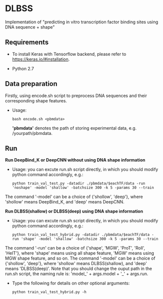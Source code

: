 # DLBSS
Implementation of "predicting in vitro transcription factor binding sites using DNA sequence + shape"

## Requirements

+ To install Keras with Tensorflow backend, please refer to https://keras.io/#installation. 

+ Python 2.7

## Data preparation
Firstly, using encode.sh script to preprocess DNA sequences and their corresponding shape features.
+ Usage:
  ```
  bash encode.sh <pbmdata>
  ```
  **'pbmdata'** denotes the path of storing experimental data, e.g. /yourpath/pbmdata.

## Run 
**Run DeepBind_K or DeepCNN without using DNA shape information**
+ Usage: you can excute run.sh script directly, in which you should modify python command accordingly, e.g.:
  ```
  python train_val_test.py -datadir ./pbmdata/$eachTF/data -run 'noshape' -model 'shallow' -batchsize 300 -k 5 -params 30 --train
  ```
 The command '-model' can be a choice of {'shollow', 'deep'}, where 'shollow' means DeepBind_K, and 'deep' means DeepCNN.
 
**Run DLBSS(shallow) or DLBSS(deep) using DNA shape information**
+ Usage: you can excute run.sh script directly, in which you should modify python command accordingly, e.g.:
  ```
  python train_val_test_hybrid.py -datadir ./pbmdata/$eachTF/data -run 'shape' -model 'shallow' -batchsize 300 -k 5 -params 30 --train
  ```
The command '-run' can be a choice of {'shape', 'MGW', 'ProT', 'Roll', 'HelT'}, where 'shape' means using all shape feature, 'MGW' means using MGW shape feature, and so on. 
The command '-model' can be a choice of {'shollow', 'deep'}, where 'shollow' means DLBSS(shallow), and 'deep' means 'DLBSS(deep)'. 
Note that you should change the ouput path in the run.sh script, the naming rule is: 'model_' + args.model + '_' + args.run.

+ Type the following for details on other optional arguments:
	```
  python train_val_test_hybrid.py -h
	```
